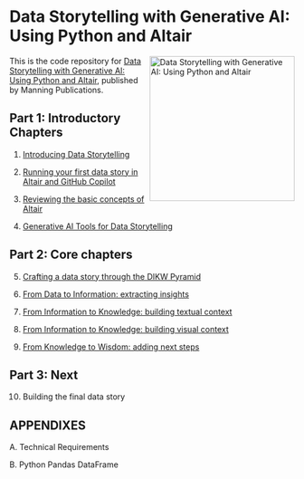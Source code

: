 # Data Storytelling with Generative AI: Using Python and Altair

<a href="https://www.manning.com/books/data-storytelling-with-generative-ai"><img src="https://images.manning.com/360/480/resize/book/b/f44903e-bba6-43ee-8362-ac3980bd8faa/LoDuca-MEAP-HI.png" alt="Data Storytelling with Generative AI: Using Python and Altair" height="256px" align="right"></a>

This is the code repository for [Data Storytelling with Generative AI: Using Python and Altair](https://www.manning.com/books/data-storytelling-with-generative-ai), published by Manning Publications.

## Part 1:  Introductory Chapters 

1. [Introducing Data Storytelling](01) 

2. [Running your first data story in Altair and GitHub Copilot](02) 

3. [Reviewing the basic concepts of Altair](03)

4. [Generative AI Tools for Data Storytelling](04)

## Part 2:  Core chapters

5. [Crafting a data story through the DIKW Pyramid](05)

6. [From Data to Information: extracting insights](06)

7. [From Information to Knowledge: building textual context](07)

8. [From Information to Knowledge: building visual context](08)

9. [From Knowledge to Wisdom: adding next steps](09)

## Part 3:  Next

10. Building the final data story

## APPENDIXES 

A. Technical Requirements

B. Python Pandas DataFrame


